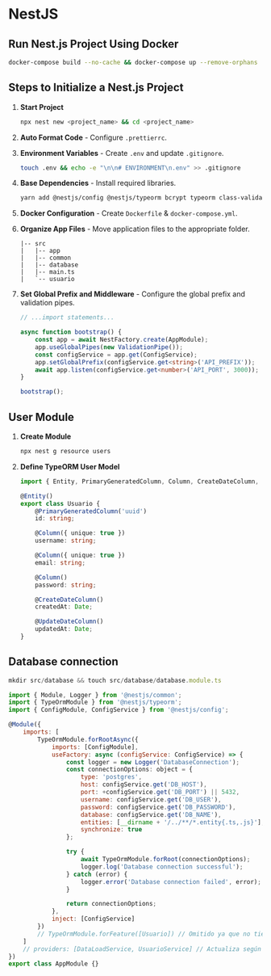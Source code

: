 # NestJS

## Run Nest.js Project Using Docker

```bash
docker-compose build --no-cache && docker-compose up --remove-orphans
```

## Steps to Initialize a Nest.js Project

1. **Start Project**

    ```bash
    npx nest new <project_name> && cd <project_name>
    ```

2. **Auto Format Code** - Configure `.prettierrc`.

3. **Environment Variables** - Create `.env` and update `.gitignore`.

    ```bash
    touch .env && echo -e "\n\n# ENVIRONMENT\n.env" >> .gitignore
    ```

4. **Base Dependencies** - Install required libraries.

    ```bash
    yarn add @nestjs/config @nestjs/typeorm bcrypt typeorm class-validator class-transformer
    ```

5. **Docker Configuration** - Create `Dockerfile` & `docker-compose.yml`.

6. **Organize App Files** - Move application files to the appropriate folder.

    ```plaintext
    |-- src
    |   |-- app
    |   |-- common
    |   |-- database
    |   |-- main.ts
    |   `-- usuario
    ```

7. **Set Global Prefix and Middleware** - Configure the global prefix and validation pipes.

    ```typescript
    // ...import statements...

    async function bootstrap() {
    	const app = await NestFactory.create(AppModule);
    	app.useGlobalPipes(new ValidationPipe());
    	const configService = app.get(ConfigService);
    	app.setGlobalPrefix(configService.get<string>('API_PREFIX'));
    	await app.listen(configService.get<number>('API_PORT', 3000));
    }

    bootstrap();
    ```

## User Module

1. **Create Module**

    ```bash
    npx nest g resource users
    ```

2. **Define TypeORM User Model**

    ```typescript
    import { Entity, PrimaryGeneratedColumn, Column, CreateDateColumn, UpdateDateColumn } from 'typeorm';

    @Entity()
    export class Usuario {
    	@PrimaryGeneratedColumn('uuid')
    	id: string;

    	@Column({ unique: true })
    	username: string;

    	@Column({ unique: true })
    	email: string;

    	@Column()
    	password: string;

    	@CreateDateColumn()
    	createdAt: Date;

    	@UpdateDateColumn()
    	updatedAt: Date;
    }
    ```

## Database connection

```jsx
mkdir src/database && touch src/database/database.module.ts
```

```jsx
import { Module, Logger } from '@nestjs/common';
import { TypeOrmModule } from '@nestjs/typeorm';
import { ConfigModule, ConfigService } from '@nestjs/config';

@Module({
	imports: [
		TypeOrmModule.forRootAsync({
			imports: [ConfigModule],
			useFactory: async (configService: ConfigService) => {
				const logger = new Logger('DatabaseConnection');
				const connectionOptions: object = {
					type: 'postgres',
					host: configService.get('DB_HOST'),
					port: +configService.get('DB_PORT') || 5432,
					username: configService.get('DB_USER'),
					password: configService.get('DB_PASSWORD'),
					database: configService.get('DB_NAME'),
					entities: [__dirname + '/../**/*.entity{.ts,.js}'],
					synchronize: true
				};

				try {
					await TypeOrmModule.forRoot(connectionOptions);
					logger.log('Database connection successful');
				} catch (error) {
					logger.error('Database connection failed', error);
				}

				return connectionOptions;
			},
			inject: [ConfigService]
		})
		// TypeOrmModule.forFeature([Usuario]) // Omitido ya que no tienes el módulo Usuario
	]
	// providers: [DataLoadService, UsuarioService] // Actualiza según tus servicios actuales
})
export class AppModule {}
```